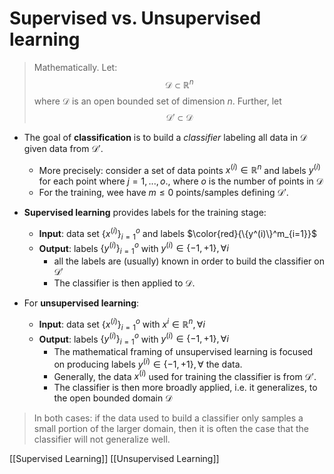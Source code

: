 # Supervised vs. Unsupervised learning
> Mathematically. Let: $$\mathcal{D} \subset \mathbb{R}^n$$ where $\mathcal{D}$ is an open bounded set of dimension $n$.
> Further, let $$\mathcal{D}' \subset \mathcal{D}$$

- The goal of **classification** is to build a *classifier* labeling all data in $\mathcal{D}$ given data from $\mathcal{D}'$.  
	- More precisely: consider a set of data points $x^{(i)} \in \mathbb{R}^n$ and labels $y^{(i)}$ for each point where $j=1,...,o.$, where $o$ is the number of points in $\mathcal{D}$
	- For the training, wee have $m \le 0$  points/samples defining $\mathcal{D}'$.

- **Supervised learning** provides labels for the training stage:
	- **Input**: data set $\{x^{(i)}\}^o_{i=1}$ and labels $\color{red}{\{y^(i)\}^m_{i=1}}$
	- **Output**: labels $\{y^{(i)}\}^o_{i=1}$ with $y^{(i)} \in \{-1,+1\}, \forall i$ 
		- all the labels are (usually) known in order to build the classifier on $\mathcal{D}'$
		- The classifier is then applied to $\mathcal{D}$.
- For **unsupervised learning**:
	- **Input**: data set $\{x^{(i)}\}^o_{i=1}$ with $x^{i} \in \mathbb{R}^n, \forall i$
	- **Output**: labels $\{y^{(i)}\}^o_{i=1}$ with $y^{(i)} \in \{-1,+1\}, \forall i$
		- The mathematical framing of unsupervised learning is focused on producing labels $y^{(i)} \in \{-1,+1\}, \forall$ the data.
		- Generally, the data $x^{(i)}$ used for training the classifier is from $\mathcal{D}'$.
		- The classifier is then more broadly applied, i.e. it generalizes, to the open bounded domain $\mathcal{D}$
> In both cases: if the data used to build a classifier only samples a small portion of the larger domain, then it is often the case that the classifier will not generalize well.

[[Supervised Learning]]
[[Unsupervised Learning]]
